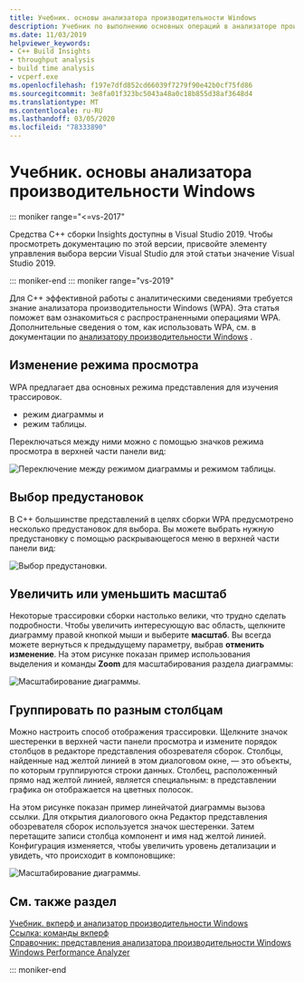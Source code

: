 ```yaml
---
title: Учебник. основы анализатора производительности Windows
description: Учебник по выполнению основных операций в анализаторе производительности Windows.
ms.date: 11/03/2019
helpviewer_keywords:
- C++ Build Insights
- throughput analysis
- build time analysis
- vcperf.exe
ms.openlocfilehash: f197e7dfd852cd66039f7279f90e42b0cf75fd86
ms.sourcegitcommit: 3e8fa01f323bc5043a48a0c18b855d38af3648d4
ms.translationtype: MT
ms.contentlocale: ru-RU
ms.lasthandoff: 03/05/2020
ms.locfileid: "78333890"
---
```

# <a name="tutorial-windows-performance-analyzer-basics"></a>Учебник. основы анализатора производительности Windows

::: moniker range="<=vs-2017"

Средства C++ сборки Insights доступны в Visual Studio 2019. Чтобы просмотреть документацию по этой версии, присвойте элементу управления выбора версии Visual Studio для этой статьи значение Visual Studio 2019.

::: moniker-end
::: moniker range="vs-2019"

Для C++ эффективной работы с аналитическими сведениями требуется знание анализатора производительности Windows (WPA). Эта статья поможет вам ознакомиться с распространенными операциями WPA. Дополнительные сведения о том, как использовать WPA, см. в документации по [анализатору производительности Windows](/windows-hardware/test/wpt/windows-performance-analyzer) .

## <a name="change-the-view-mode"></a>Изменение режима просмотра

WPA предлагает два основных режима представления для изучения трассировок.

- режим диаграммы и
- режим таблицы.

Переключаться между ними можно с помощью значков режима просмотра в верхней части панели вид:

![Переключение между режимом диаграммы и режимом таблицы.](media/wpa-switching-view-mode.gif)

## <a name="select-presets"></a>Выбор предустановок

В C++ большинстве представлений в целях сборки WPA предусмотрено несколько предустановок для выбора. Вы можете выбрать нужную предустановку с помощью раскрывающегося меню в верхней части панели вид:

![Выбор предустановки.](media/wpa-presets.png)

## <a name="zoom-in-and-out"></a>Увеличить или уменьшить масштаб

Некоторые трассировки сборки настолько велики, что трудно сделать подробности. Чтобы увеличить интересующую вас область, щелкните диаграмму правой кнопкой мыши и выберите **масштаб**. Вы всегда можете вернуться к предыдущему параметру, выбрав **отменить изменение**. На этом рисунке показан пример использования выделения и команды **Zoom** для масштабирования раздела диаграммы:

![Масштабирование диаграммы.](media/wpa-zooming.gif)

## <a name="group-by-different-columns"></a>Группировать по разным столбцам

Можно настроить способ отображения трассировки. Щелкните значок шестеренки в верхней части панели просмотра и измените порядок столбцов в редакторе представления обозревателя сборок. Столбцы, найденные над желтой линией в этом диалоговом окне, — это объекты, по которым группируются строки данных. Столбец, расположенный прямо над желтой линией, является специальным: в представлении графика он отображается на цветных полосок.

На этом рисунке показан пример линейчатой диаграммы вызова ссылки. Для открытия диалогового окна Редактор представления обозревателя сборок используется значок шестеренки. Затем перетащите записи столбца компонент и имя над желтой линией. Конфигурация изменяется, чтобы увеличить уровень детализации и увидеть, что происходит в компоновщике:

![Масштабирование диаграммы.](media/wpa-grouping.gif)

## <a name="see-also"></a>См. также раздел

[Учебник. вкперф и анализатор производительности Windows](vcperf-and-wpa.md)\
[Ссылка: команды вкперф](/cpp/build-insights/reference/vcperf-commands)\
[Справочник: представления анализатора производительности Windows](/cpp/build-insights/reference/wpa-views)\
[Windows Performance Analyzer](/windows-hardware/test/wpt/windows-performance-analyzer)

::: moniker-end
